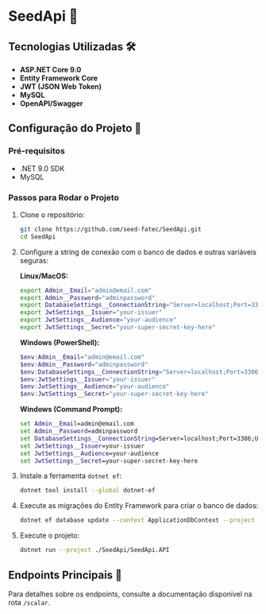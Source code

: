 # SeedApi 🌱

## Tecnologias Utilizadas 🛠️

- **ASP.NET Core 9.0**
- **Entity Framework Core**
- **JWT (JSON Web Token)**
- **MySQL**
- **OpenAPI/Swagger**

## Configuração do Projeto 🚀

### Pré-requisitos

- .NET 9.0 SDK
- MySQL

### Passos para Rodar o Projeto

1. Clone o repositório:

   ```bash
   git clone https://github.com/seed-fatec/SeedApi.git
   cd SeedApi
   ```

2. Configure a string de conexão com o banco de dados e outras variáveis seguras:

   **Linux/MacOS:**

   ```bash
   export Admin__Email="admin@email.com"
   export Admin__Password="adminpassword"
   export DatabaseSettings__ConnectionString="Server=localhost;Port=3306;Uid=root;Pwd=secret;Database=SeedApiDb"
   export JwtSettings__Issuer="your-issuer"
   export JwtSettings__Audience="your-audience"
   export JwtSettings__Secret="your-super-secret-key-here"
   ```

   **Windows (PowerShell):**

   ```powershell
   $env:Admin__Email="admin@email.com"
   $env:Admin__Password="adminpassword"
   $env:DatabaseSettings__ConnectionString="Server=localhost;Port=3306;Uid=root;Pwd=secret;Database=SeedApiDb"
   $env:JwtSettings__Issuer="your-issuer"
   $env:JwtSettings__Audience="your-audience"
   $env:JwtSettings__Secret="your-super-secret-key-here"
   ```

   **Windows (Command Prompt):**

   ```cmd
   set Admin__Email=admin@email.com
   set Admin__Password=adminpassword
   set DatabaseSettings__ConnectionString=Server=localhost;Port=3306;Uid=root;Pwd=secret;Database=SeedApiDb
   set JwtSettings__Issuer=your-issuer
   set JwtSettings__Audience=your-audience
   set JwtSettings__Secret=your-super-secret-key-here
   ```

3. Instale a ferramenta `dotnet ef`:

   ```bash
   dotnet tool install --global dotnet-ef
   ```

4. Execute as migrações do Entity Framework para criar o banco de dados:

   ```bash
   dotnet ef database update --context ApplicationDbContext --project ./SeedApi/SeedApi.Infrastructure --startup-project ./SeedApi/SeedApi.API
   ```

5. Execute o projeto:
   ```bash
   dotnet run --project ./SeedApi/SeedApi.API
   ```

## Endpoints Principais 🔗

Para detalhes sobre os endpoints, consulte a documentação disponível na rota `/scalar`.
